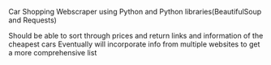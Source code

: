 Car Shopping Webscraper using Python and Python libraries(BeautifulSoup and Requests)

Should be able to sort through prices and return links and information of the cheapest cars
Eventually will incorporate info from multiple websites to get a more comprehensive list

